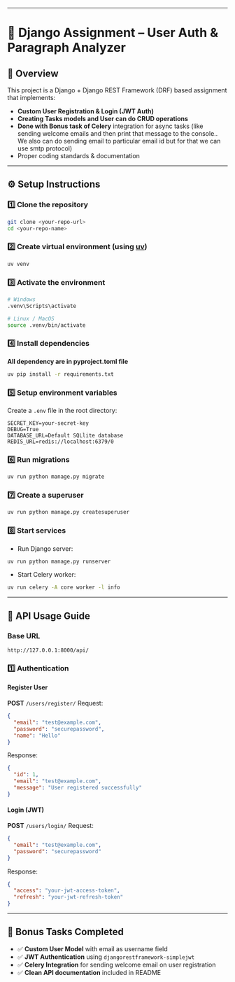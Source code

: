 
---

# 📌 Django Assignment – User Auth & Paragraph Analyzer

## 📖 Overview

This project is a Django + Django REST Framework (DRF) based assignment that implements:

* **Custom User Registration & Login (JWT Auth)**
* **Creating Tasks models and User can do CRUD operations** 
* **Done with Bonus task of Celery** integration for async tasks (like sending welcome emails and then print that message to the console.. We also can do sending email to particular email id but for that we can use smtp protocol)
* Proper coding standards & documentation

---

## ⚙️ Setup Instructions

### 1️⃣ Clone the repository

```bash
git clone <your-repo-url>
cd <your-repo-name>
```

### 2️⃣ Create virtual environment (using [uv](https://github.com/astral-sh/uv))

```bash
uv venv
```

### 3️⃣ Activate the environment

```bash
# Windows
.venv\Scripts\activate

# Linux / MacOS
source .venv/bin/activate
```

### 4️⃣ Install dependencies

**All dependency are in pyproject.toml file**

```bash
uv pip install -r requirements.txt
```

### 5️⃣ Setup environment variables

Create a `.env` file in the root directory:

```env
SECRET_KEY=your-secret-key
DEBUG=True
DATABASE_URL=Default SQLlite database
REDIS_URL=redis://localhost:6379/0
```

### 6️⃣ Run migrations

```bash
uv run python manage.py migrate
```

### 7️⃣ Create a superuser

```bash
uv run python manage.py createsuperuser
```

### 8️⃣ Start services

* Run Django server:

```bash
uv run python manage.py runserver
```

* Start Celery worker:

```bash
uv run celery -A core worker -l info
```

---

## 🔗 API Usage Guide

### Base URL

```
http://127.0.0.1:8000/api/
```

### 1️⃣ Authentication

#### Register User

**POST** `/users/register/`
Request:

```json
{
  "email": "test@example.com",
  "password": "securepassword",
  "name": "Hello"
}
```

Response:

```json
{
  "id": 1,
  "email": "test@example.com",
  "message": "User registered successfully"
}
```

#### Login (JWT)

**POST** `/users/login/`
Request:

```json
{
  "email": "test@example.com",
  "password": "securepassword"
}
```

Response:

```json
{
  "access": "your-jwt-access-token",
  "refresh": "your-jwt-refresh-token"
}
```

---

## 🌟 Bonus Tasks Completed

* ✅ **Custom User Model** with email as username field
* ✅ **JWT Authentication** using `djangorestframework-simplejwt`
* ✅ **Celery Integration** for sending welcome email on user registration
* ✅ **Clean API documentation** included in README
